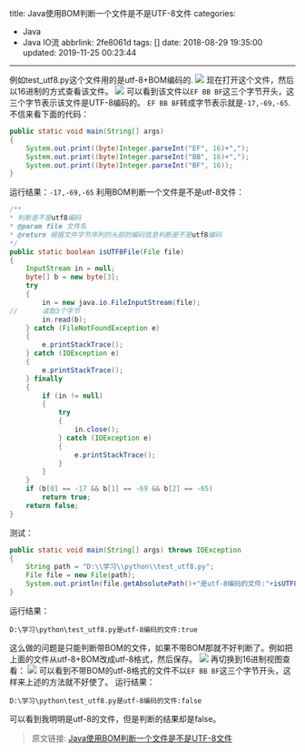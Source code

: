 title: Java使用BOM判断一个文件是不是UTF-8文件
categories:
  - Java
  - Java IO流
abbrlink: 2fe8061d
tags: []
date: 2018-08-29 19:35:00
updated: 2019-11-25 00:23:44
---
例如test_utf8.py这个文件用的是utf-8+BOM编码的.
![](https://i.imgur.com/vtWvrjD.png)
现在打开这个文件，然后以16进制的方式查看该文件。
![](https://i.imgur.com/nLTgZnD.png)
可以看到该文件以`EF BB BF`这三个字节开头，这三个字节表示该文件是UTF-8编码的。
`EF BB BF`转成字节表示就是`-17,-69,-65`.不信来看下面的代码：
```java
public static void main(String[] args)
{
    System.out.print((byte)Integer.parseInt("EF", 16)+",");
    System.out.print((byte)Integer.parseInt("BB", 16)+",");
    System.out.print((byte)Integer.parseInt("BF", 16));
}

```
运行结果：`-17,-69,-65`
利用BOM判断一个文件是不是utf-8文件：
```java
/**
* 判断是不是utf8编码
* @param file 文件名
* @return 根据文件字节序列的头部的编码信息判断是不是utf8编码
*/
public static boolean isUTF8File(File file)
{
    InputStream in = null;
    byte[] b = new byte[3];
    try
    {
        in = new java.io.FileInputStream(file);
//      读取3个字节
        in.read(b);
    } catch (FileNotFoundException e)
    {
        e.printStackTrace();
    } catch (IOException e)
    {
        e.printStackTrace();
    } finally
    {
        if (in != null)
        {
            try
            {
                in.close();
            } catch (IOException e)
            {
                e.printStackTrace();
            }
        }
    }
    if (b[0] == -17 && b[1] == -69 && b[2] == -65)
        return true;
    return false;
}
```
测试：
```java
public static void main(String[] args) throws IOException
{
    String path = "D:\\学习\\python\\test_utf8.py";
    File file = new File(path);
    System.out.println(file.getAbsolutePath()+"是utf-8编码的文件:"+isUTF8File(file));
}

```
运行结果：
```
D:\学习\python\test_utf8.py是utf-8编码的文件:true

```
这么做的问题是只能判断带BOM的文件，如果不带BOM那就不好判断了。例如把上面的文件从utf-8+BOM改成utf-8格式，然后保存。
![](https://i.imgur.com/Nj4BWk9.png)
再切换到16进制视图查看：
![](https://i.imgur.com/giSWXga.png)
可以看到不带BOM的utf-8格式的文件不以`EF BB BF`这三个字节开头，这样来上述的方法就不好使了。
运行结果：
```
D:\学习\python\test_utf8.py是utf-8编码的文件:false
```
可以看到我明明是utf-8的文件，但是判断的结果却是false。

>原文链接: [Java使用BOM判断一个文件是不是UTF-8文件](https://lanlan2017.github.io/blog/2fe8061d/)
